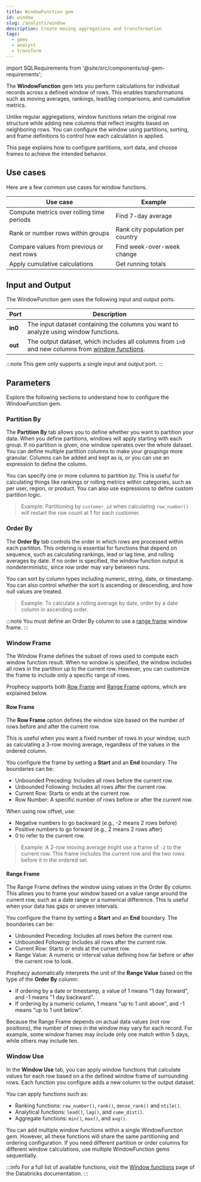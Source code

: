 ```yaml
---
title: WindowFunction gem
id: window
slug: /analysts/window
description: Create moving aggregations and transformation
tags:
  - gems
  - analyst
  - transform
---
```


import SQLRequirements from '@site/src/components/sql-gem-requirements';

<SQLRequirements
  execution_engine="SQL Warehouse"
  sql_package_name=""
  sql_package_version=""
/>

The **WindowFunction** gem lets you perform calculations for individual records across a defined window of rows. This enables transformations such as moving averages, rankings, lead/lag comparisons, and cumulative metrics.

Unlike regular aggregations, window functions retain the original row structure while adding new columns that reflect insights based on neighboring rows. You can configure the window using partitions, sorting, and frame definitions to control how each calculation is applied.

This page explains how to configure partitions, sort data, and choose frames to achieve the intended behavior.

## Use cases

Here are a few common use cases for window functions.

| Use case                                  | Example                          |
| ----------------------------------------- | -------------------------------- |
| Compute metrics over rolling time periods | Find 7-day average               |
| Rank or number rows within groups         | Rank city population per country |
| Compare values from previous or next rows | Find week-over-week change       |
| Apply cumulative calculations             | Get running totals               |

## Input and Output

The WindowFunction gem uses the following input and output ports.

| Port    | Description                                                                                                     |
| ------- | --------------------------------------------------------------------------------------------------------------- |
| **in0** | The input dataset containing the columns you want to analyze using window functions.                            |
| **out** | The output dataset, which includes all columns from `in0` and new columns from [window functions](#window-use). |

:::note
This gem only supports a single input and output port.
:::

## Parameters

Explore the following sections to understand how to configure the WindowFunction gem.

### Partition By

The **Partition By** tab allows you to define whether you want to partition your data. When you define partitions, windows will apply starting with each group. If no partition is given, one window operates over the whole dataset. You can define multiple partition columns to make your groupings more granular. Columns can be added and kept as is, or you can use an expression to define the column.

You can specify one or more columns to partition by. This is useful for calculating things like rankings or rolling metrics within categories, such as per user, region, or product. You can also use expressions to define custom partition logic.

> Example: Partitioning by `customer_id` when calculating `row_number()` will restart the row count at 1 for each customer.

### Order By

The **Order By** tab controls the order in which rows are processed within each partition. This ordering is essential for functions that depend on sequence, such as calculating rankings, lead or lag time, and rolling averages by date. If no order is specified, the window function output is nondeterministic, since row order may vary between runs.

You can sort by column types including numeric, string, date, or timestamp. You can also control whether the sort is ascending or descending, and how null values are treated.

> Example: To calculate a rolling average by date, order by a date column in ascending order.

:::note
You must define an Order By column to use a [range frame](#range-frame) window frame.
:::

### Window Frame

The Window Frame defines the subset of rows used to compute each window function result. When no window is specified, the window includes all rows in the partition up to the current row. However, you can customize the frame to include only a specific range of rows.

Prophecy supports both [Row Frame](#row-frame) and [Range Frame](#range-frame) options, which are explained below.

#### Row Frame

The **Row Frame** option defines the window size based on the number of rows before and after the current row.

This is useful when you want a fixed number of rows in your window, such as calculating a 3-row moving average, regardless of the values in the ordered column.

You configure the frame by setting a **Start** and an **End** boundary. The boundaries can be:

- Unbounded Preceding: Includes all rows before the current row.
- Unbounded Following: Includes all rows after the current row.
- Current Row: Starts or ends at the current row.
- Row Number: A specific number of rows before or after the current row.

When using row offset, use:

- Negative numbers to go backward (e.g., -2 means 2 rows before)
- Positive numbers to go forward (e.g., 2 means 2 rows after)
- 0 to refer to the current row.

> Example: A 2-row moving average might use a frame of `-2` to the current row. This frame includes the current row and the two rows before it in the ordered set.

#### Range Frame

The Range Frame defines the window using values in the Order By column. This allows you to frame your window based on a value range around the current row, such as a date range or a numerical difference. This is useful when your data has gaps or uneven intervals.

You configure the frame by setting a **Start** and an **End** boundary. The boundaries can be:

- Unbounded Preceding: Includes all rows before the current row.
- Unbounded Following: Includes all rows after the current row.
- Current Row: Starts or ends at the current row.
- Range Value: A numeric or interval value defining how far before or after the current row to look.

Prophecy automatically interprets the unit of the **Range Value** based on the type of the **Order By** column:

- If ordering by a date or timestamp, a value of 1 means "1 day forward", and -1 means "1 day backward".
- If ordering by a numeric column, 1 means "up to 1 unit above", and -1 means "up to 1 unit below".

Because the Range Frame depends on actual data values (not row positions), the number of rows in the window may vary for each record. For example, some window frames may include only one match within 5 days, while others may include ten.

### Window Use

In the **Window Use** tab, you can apply window functions that calculate values for each row based on a the defined window frame of surrounding rows. Each function you configure adds a new column to the output dataset.

You can apply functions such as:

- Ranking functions: `row_number()`, `rank()`, `dense_rank()` and `ntile()`.
- Analytical functions: `lead()`, `lag()`, and `cume_dist()`.
- Aggregate functions: `min()`, `max()`, and `avg()`.

You can add multiple window functions within a single WindowFunction gem. However, all these functions will share the same partitioning and ordering configuration. If you need different partition or order columns for different window calculations, use multiple WindowFunction gems sequentially.

:::info
For a full list of available functions, visit the [Window functions](https://docs.databricks.com/aws/en/sql/language-manual/sql-ref-window-functions#parameters) page of the Databricks documentation.
:::
